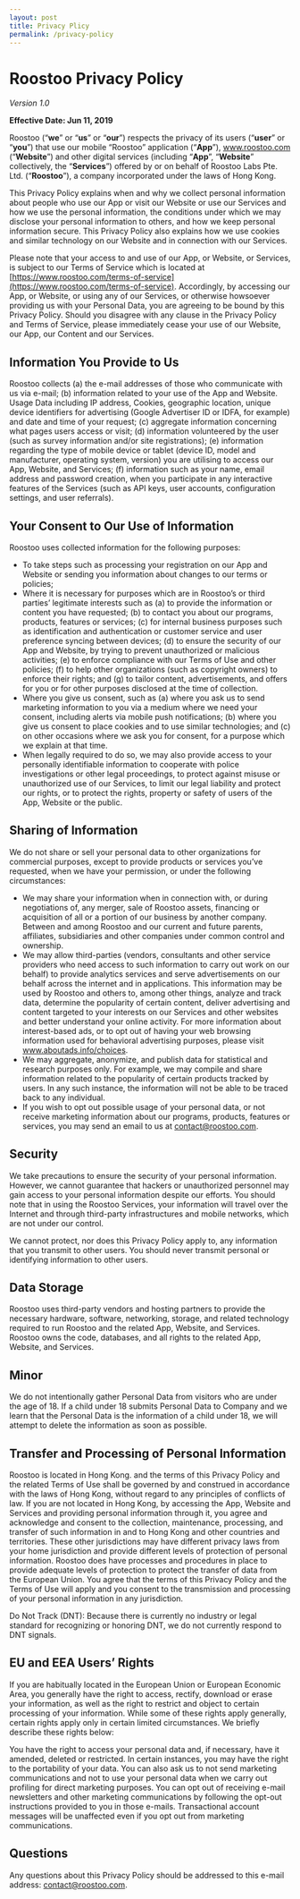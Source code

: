```yaml
---
layout: post
title: Privacy Plicy
permalink: /privacy-policy
---
```


# Roostoo Privacy Policy

*Version 1.0*

**Effective Date: Jun 11, 2019**


Roostoo (“**we**” or “**us**” or “**our**”) respects the privacy of its users (“**user**” or “**you**”) that use our mobile “Roostoo” application (“**App**”), www.roostoo.com (“**Website**”) and other digital services (including “**App**”, “**Website**” collectively, the “**Services**”) offered by or on behalf of Roostoo Labs Pte. Ltd. (“**Roostoo**”), a company incorporated under the laws of Hong Kong. 

This Privacy Policy explains when and why we collect personal information about people who use our App or visit our Website or use our Services and how we use the personal information, the conditions under which we may disclose your personal information to others, and how we keep personal information secure. This Privacy Policy also explains how we use cookies and similar technology on our Website and in connection with our Services. 

Please note that your access to and use of our App, or Website, or Services, is subject to our Terms of Service which is located at [https://www.roostoo.com/terms-of-service](https://www.roostoo.com/terms-of-service). Accordingly, by accessing our App, or Website, or using any of our Services, or otherwise howsoever providing us with your Personal Data, you are agreeing to be bound by this Privacy Policy. Should you disagree with any clause in the Privacy Policy and Terms of Service, please immediately cease your use of our Website, our App, our Content and our Services.

## Information You Provide to Us

Roostoo collects (a) the e-mail addresses of those who communicate with us via e-mail; (b) information related to your use of the App and Website. Usage Data including IP address, Cookies, geographic location, unique device identifiers for advertising (Google Advertiser ID or IDFA, for example) and date and time of your request; (c) aggregate information concerning what pages users access or visit; (d) information volunteered by the user (such as survey information and/or site registrations); (e) information regarding the type of mobile device or tablet (device ID, model and manufacturer, operating system, version) you are utilising to access our App, Website, and Services; (f) information such as your name, email address and password creation, when you participate in any interactive features of the Services (such as API keys, user accounts, configuration settings, and user referrals). 

## Your Consent to Our Use of Information

Roostoo uses collected information for the following purposes:

* To take steps such as processing your registration on our App and Website or sending you information about changes to our terms or policies;
* Where it is necessary for purposes which are in Roostoo’s or third parties’ legitimate interests such as (a) to provide the information or content you have requested; (b) to contact you about our programs, products, features or services; (c) for internal business purposes such as identification and authentication or customer service and user preference syncing between devices; (d) to ensure the security of our App and Website, by trying to prevent unauthorized or malicious activities; (e) to enforce compliance with our Terms of Use and other policies; (f) to help other organizations (such as copyright owners) to enforce their rights; and (g) to tailor content, advertisements, and offers for you or for other purposes disclosed at the time of collection. 
* Where you give us consent, such as (a) where you ask us to send marketing information to you via a medium where we need your consent, including alerts via mobile push notifications; (b) where you give us consent to place cookies and to use similar technologies; and (c) on other occasions where we ask you for consent, for a purpose which we explain at that time.
* When legally required to do so, we may also provide access to your personally identifiable information to cooperate with police investigations or other legal proceedings, to protect against misuse or unauthorized use of our Services, to limit our legal liability and protect our rights, or to protect the rights, property or safety of users of the App, Website or the public.

## Sharing of Information

We do not share or sell your personal data to other organizations for commercial purposes, except to provide products or services you’ve requested, when we have your permission, or under the following circumstances: 

* We may share your information when in connection with, or during negotiations of, any merger, sale of Roostoo assets, financing or acquisition of all or a portion of our business by another company. Between and among Roostoo and our current and future parents, affiliates, subsidiaries and other companies under common control and ownership. 
* We may allow third-parties (vendors, consultants and other service providers who need access to such information to carry out work on our behalf) to provide analytics services and serve advertisements on our behalf across the internet and in applications. This information may be used by Roostoo and others to, among other things, analyze and track data, determine the popularity of certain content, deliver advertising and content targeted to your interests on our Services and other websites and better understand your online activity. For more information about interest-based ads, or to opt out of having your web browsing information used for behavioral advertising purposes, please visit www.aboutads.info/choices.
* We may aggregate, anonymize, and publish data for statistical and research purposes only. For example, we may compile and share information related to the popularity of certain products tracked by users. In any such instance, the information will not be able to be traced back to any individual.
* If you wish to opt out possible usage of your personal data, or not receive marketing information about our programs, products, features or services, you may send an email to us at contact@roostoo.com. 


## Security

We take precautions to ensure the security of your personal information. However, we cannot guarantee that hackers or unauthorized personnel may gain access to your personal information despite our efforts. You should note that in using the Roostoo Services, your information will travel over the Internet and through third-party infrastructures and mobile networks, which are not under our control.

We cannot protect, nor does this Privacy Policy apply to, any information that you transmit to other users. You should never transmit personal or identifying information to other users.


## Data Storage

Roostoo uses third-party vendors and hosting partners to provide the necessary hardware, software, networking, storage, and related technology required to run Roostoo and the related App, Website, and Services. Roostoo owns the code, databases, and all rights to the related App, Website, and Services. 


## Minor

We do not intentionally gather Personal Data from visitors who are under the age of 18. If a child under 18 submits Personal Data to Company and we learn that the Personal Data is the information of a child under 18, we will attempt to delete the information as soon as possible. 


## Transfer and Processing of Personal Information

Roostoo is located in Hong Kong. and the terms of this Privacy Policy and the related Terms of Use shall be governed by and construed in accordance with the laws of Hong Kong, without regard to any principles of conflicts of law. If you are not located in Hong Kong, by accessing the App, Website and Services and providing personal information through it, you agree and acknowledge and consent to the collection, maintenance, processing, and transfer of such information in and to Hong Kong and other countries and territories. These other jurisdictions may have different privacy laws from your home jurisdiction and provide different levels of protection of personal information. Roostoo does have processes and procedures in place to provide adequate levels of protection to protect the transfer of data from the European Union. You agree that the terms of this Privacy Policy and the Terms of Use will apply and you consent to the transmission and processing of your personal information in any jurisdiction.

Do Not Track (DNT): Because there is currently no industry or legal standard for recognizing or honoring DNT, we do not currently respond to DNT signals.

## EU and EEA Users’ Rights

If you are habitually located in the European Union or European Economic Area, you generally have the right to access, rectify, download or erase your information, as well as the right to restrict and object to certain processing of your information. While some of these rights apply generally, certain rights apply only in certain limited circumstances. We briefly describe these rights below:

You have the right to access your personal data and, if necessary, have it amended, deleted or restricted. In certain instances, you may have the right to the portability of your data. You can also ask us to not send marketing communications and not to use your personal data when we carry out profiling for direct marketing purposes. You can opt out of receiving e-mail newsletters and other marketing communications by following the opt-out instructions provided to you in those e-mails. Transactional account messages will be unaffected even if you opt out from marketing communications.


## Questions

Any questions about this Privacy Policy should be addressed to this e-mail address: [contact@roostoo.com](mailto:contact@roostoo.com). 


